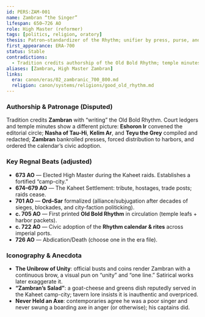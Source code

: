 ```yaml
---
id: PERS:ZAM-001
name: Zambran “the Singer”
lifespan: 650–726 AO
role: High Master (reformer)
tags: [politics, religion, oratory]
thesis: Patron–standardizer of the Rhythm; unifier by press, purse, and policy—charisma over sword.
first_appearance: ERA-700
status: Stable
contradictions:
  - Tradition credits authorship of the Old Bold Rhythm; temple minutes/ledgers show Sar-trained circle as principal redactors.
aliases: [Zambran, High Master Zambran]
links:
  era: canon/eras/02_zambranic_700_800.md
  religion: canon/systems/religions/good_old_rhythm.md
---
```


### Authorship & Patronage (Disputed)

Tradition credits **Zambran** with “writing” the Old Bold Rhythm. Court ledgers and temple minutes show a different picture: 
**Eshoron Ir** convened the editorial circle; **Nasha of Tau-Hi**, **Kelim Ar**, and **Teyu the Grey** compiled and redacted; **Zambran** bankrolled presses, forced distribution to harbors, and ordered the calendar’s civic adoption.

### Key Regnal Beats (adjusted)

- **673 AO** — Elected High Master during the Kaheet raids. Establishes a fortified “camp-city.”  
- **674–679 AO** — The Kaheet Settlement: tribute, hostages, trade posts; raids cease.  
- **701 AO** — **Ord–Sar** formalized (alliance/subjugation after decades of sieges, blockades, and city-faction politicking).  
- **c. 705 AO** — First printed **Old Bold Rhythm** in circulation (temple leafs + harbor packets).  
- **c. 722 AO** — Civic adoption of the **Rhythm calendar & rites** across imperial ports.  
- **726 AO** — Abdication/Death (choose one in the era file).

### Iconography & Anecdota

- **The Unibrow of Unity**: official busts and coins render Zambran with a continuous brow, a visual pun on “unity” and “one line.” Satirical works later exaggerate it.  
- **“Zambran’s Salad”**: a goat-cheese and greens dish reputedly served in the Kaheet camp-city; tavern lore insists it is inauthentic and overpriced.  
- **Never Held an Axe**: contemporaries agree he was a poor singer and never swung a boarding axe in anger (or otherwise); his captains did.